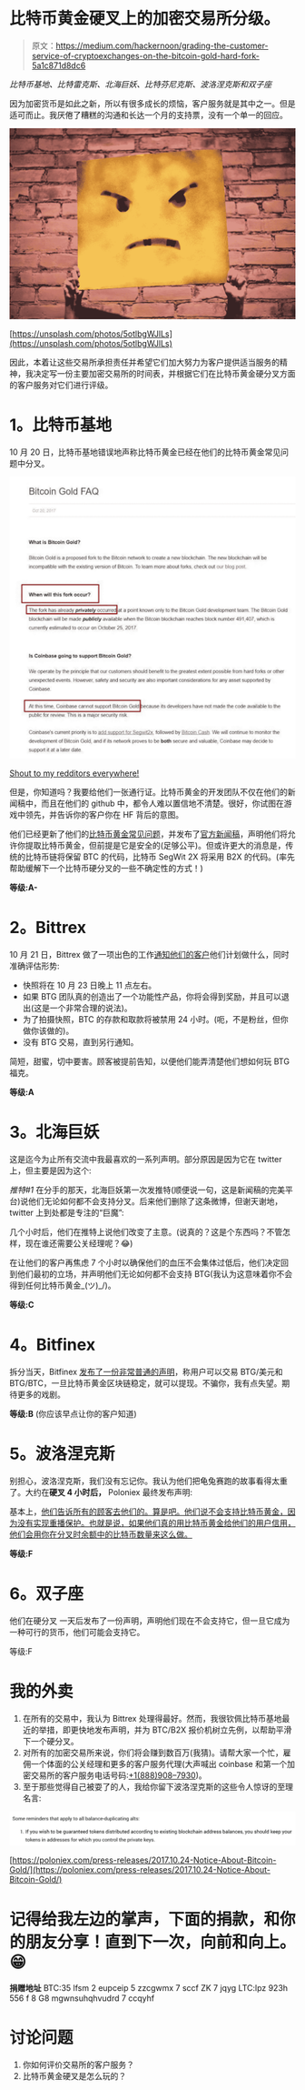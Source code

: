 # 比特币黄金硬叉上的加密交易所分级。

> 原文：<https://medium.com/hackernoon/grading-the-customer-service-of-cryptoexchanges-on-the-bitcoin-gold-hard-fork-5a1c871d8dc6>

*比特币基地、比特雷克斯、北海巨妖、比特芬尼克斯、波洛涅克斯和双子座*

因为加密货币是如此之新，所以有很多成长的烦恼，客户服务就是其中之一。但是适可而止。我厌倦了糟糕的沟通和长达一个月的支持票，没有一个单一的回应。

![](img/bbc49fac8d96d4f58619e4f8ab54ec7f.png)

[https://unsplash.com/photos/5otlbgWJlLs](https://unsplash.com/photos/5otlbgWJlLs)

因此，本着让这些交易所承担责任并希望它们加大努力为客户提供适当服务的精神，我决定写一份主要加密交易所的时间表，并根据它们在比特币黄金硬分叉方面的客户服务对它们进行评级。

# **1。比特币基地**

10 月 20 日，比特币基地错误地声称比特币黄金已经在他们的比特币黄金常见问题中分叉。

![](img/3957b8205742f6b854635be860306503.png)

[Shout to my redditors everywhere!](https://www.reddit.com/r/LitecoinMarkets/comments/77szp7/confirmed_by_coinbase_bitcoin_gold_fork_privately/)

但是，你知道吗？我要给他们一张通行证。比特币黄金的开发团队不仅在他们的新闻稿中，而且在他们的 github 中，都令人难以置信地不清楚。很好，你试图在游戏中领先，并告诉你的客户你在 HF 背后的意图。

他们已经更新了他们的[比特币黄金常见问题](https://support.coinbase.com/customer/portal/articles/2892196-bitcoin-gold-faq)，并发布了[官方新闻稿](https://blog.coinbase.com/timeline-and-support-bitcoin-segwit2x-and-bitcoin-gold-eda72525efd)，声明他们将允许你提取比特币黄金，但前提是它是安全的(足够公平)。但或许更大的消息是，传统的比特币链将保留 BTC 的代码，比特币 SegWit 2X 将采用 B2X 的代码。(率先帮助缓解下一个比特币硬分叉的一些不确定性的方式！)

**等级:A-**

# **2。Bittrex**

10 月 21 日，Bittrex 做了一项出色的工作[通知他们的客户](https://support.bittrex.com/hc/en-us/articles/115002320451)他们计划做什么，同时准确评估形势:

*   快照将在 10 月 23 日晚上 11 点左右。
*   如果 BTG 团队真的创造出了一个功能性产品，你将会得到奖励，并且可以退出(这是一个非常合理的说法)。
*   为了拍摄快照，BTC 的存款和取款将被禁用 24 小时。(呃，不是粉丝，但你做你该做的)。
*   没有 BTG 交易，直到另行通知。

简短，甜蜜，切中要害。顾客被提前告知，以便他们能弄清楚他们想如何玩 BTG 福克。

**等级:A**

# **3。北海巨妖**

这是迄今为止所有交流中我最喜欢的一系列声明。部分原因是因为它在 twitter 上，但主要是因为这个:

*推特#1* 在分手的那天，北海巨妖第一次发推特(顺便说一句，这是新闻稿的完美平台)说他们无论如何都不会支持分叉。后来他们删除了这条微博，但谢天谢地，twitter 上到处都是专注的“巨魔”:

几个小时后，他们在推特上说他们改变了主意。(说真的？这是个东西吗？不管怎样，现在谁还需要公关经理呢？😂)

在让他们的客户再焦虑 7 个小时以确保他们的血压不会集体过低后，他们决定回到他们最初的立场，并声明他们无论如何都不会支持 BTG(我认为这意味着你不会得到任何比特币黄金\_(ツ)_/)。

**等级:C**

# **4。Bitfinex**

拆分当天，Bitfinex [发布了一份非常普通的声明](https://www.bitfinex.com/posts/230)，称用户可以交易 BTG/美元和 BTG/BTC，一旦比特币黄金区块链稳定，就可以提现。不骗你，我有点失望。期待更多的戏剧。

**等级:B** (你应该早点让你的客户知道)

# **5。波洛涅克斯**

别担心，波洛涅克斯，我们没有忘记你。我认为他们把龟兔赛跑的故事看得太重了。大约在**硬叉 4 小时后，** Poloniex 最终发布声明:

基本上，[他们告诉所有的顾客去他们的。算是吧。他们说不会支持比特币黄金，因为没有实现重播保护。也就是说，如果他们真的用比特币黄金给他们的用户信用，他们会用你在分叉时余额中的比特币数量来这么做。](https://poloniex.com/press-releases/2017.10.24-Notice-About-Bitcoin-Gold/)

**等级:F**

# 6。双子座

他们在硬分叉 一天后发布了一份声明，声明他们现在不会支持它，但一旦它成为一种可行的货币，他们可能会支持它。

等级:F

# 我的外卖

1.  在所有的交易中，我认为 Bittrex 处理得最好。然而，我很钦佩比特币基地最近的举措，即更快地发布声明，并为 BTC/B2X 报价机树立先例，以帮助平滑下一个硬分叉。
2.  对所有的加密交易所来说，你们将会赚到数百万(我猜)。请帮大家一个忙，雇佣一个体面的公关经理和更多的客户服务代理(大声喊出 coinbase 和第一个加密交易所的客户服务电话号码:[+1(888)908–7930](https://blog.coinbase.com/announcing-coinbase-phone-support-1-888-908-7930-5a7c8385b47d))。
3.  至于那些觉得自己被耍了的人，我给你留下波洛涅克斯的这些令人惊讶的至理名言:

![](img/64f84b26ef9b236f779ea0714a81de22.png)

[https://poloniex.com/press-releases/2017.10.24-Notice-About-Bitcoin-Gold/](https://poloniex.com/press-releases/2017.10.24-Notice-About-Bitcoin-Gold/)

# 记得给我左边的掌声，下面的捐款，和你的朋友分享！直到下一次，向前和向上。😁

**捐赠地址** BTC:35 lfsm 2 eupceip 5 zzcgwmx 7 sccf ZK 7 jqyg
LTC:lpz 923h 556 f 8 G8 mgwnsuhqhvudrd 7 ccqyhf

# 讨论问题

1.  你如何评价交易所的客户服务？
2.  比特币黄金硬叉是怎么玩的？